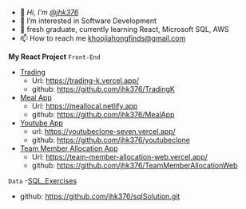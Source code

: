 
- 👋 *Hi, I’m [@jhk376](https://github.com/jhk376)* 
- 👀 I’m interested in Software Development
- 🌱 fresh graduate, currently learning React, Microsoft SQL, AWS
- 📫 How to reach me [khoojiahongfinds@gmail.com](email)
<!--- - 💞️ I’m looking to collaborate on ... --->

**My React Project**
`Front-End`
- [Trading](https://trading-k.vercel.app/)
  - Url: https://trading-k.vercel.app/ 
  - github: https://github.com/jhk376/TradingK
- [Meal App](https://meallocal.netlify.app)
  - Url: https://meallocal.netlify.app 
  - github: https://github.com/jhk376/MealApp
- [Youtube App](https://youtubeclone-seven.vercel.app/) 
  - url: https://youtubeclone-seven.vercel.app/
  - github: https://github.com/jhk376/youtubeclone
- [Team Member Allocation App](https://team-member-allocation-web.vercel.app/)
  - Url: https://team-member-allocation-web.vercel.app/
  - github: https://github.com/jhk376/TeamMemberAllocationWeb


`Data`
-[SQL_Exercises](https://github.com/jhk376/sqlSolution.git)
- github: https://github.com/jhk376/sqlSolution.git
<!---
jhk376/jhk376 is a ✨ special ✨ repository because its `README.md` (this file) appears on your GitHub profile.
You can click the Preview link to take a look at your changes.
--->
[email]: khoojiahongfinds@gmail.com 
